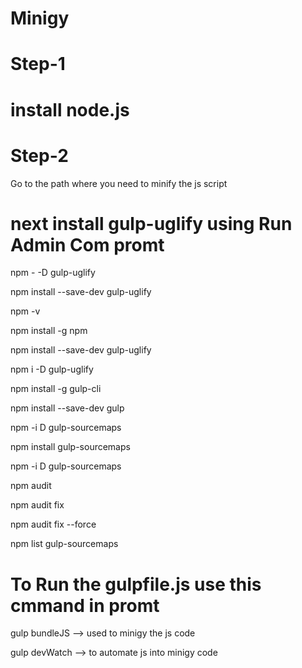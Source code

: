 # Minigy

# Step-1

# install node.js

# Step-2

Go to the path where you need to minify the js script

# next install gulp-uglify using Run Admin Com promt
npm - -D gulp-uglify

npm install --save-dev gulp-uglify

npm -v

npm install -g npm

npm install --save-dev gulp-uglify

npm i -D gulp-uglify

npm install -g gulp-cli

npm install --save-dev gulp

npm -i D gulp-sourcemaps

npm install gulp-sourcemaps

npm -i D gulp-sourcemaps

npm audit

npm audit fix

npm audit fix --force

npm list gulp-sourcemaps



# To Run the gulpfile.js use this cmmand in promt

gulp bundleJS  --> used to minigy the js code

gulp devWatch --> to automate js into minigy code





